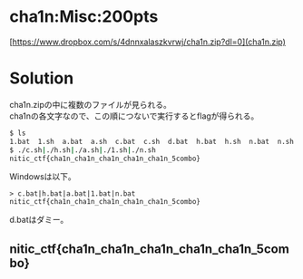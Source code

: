 # cha1n:Misc:200pts
[https://www.dropbox.com/s/4dnnxalaszkvrwj/cha1n.zip?dl=0](cha1n.zip)  

# Solution
cha1n.zipの中に複数のファイルが見られる。  
cha1nの各文字なので、この順につないで実行するとflagが得られる。  
```bash
$ ls
1.bat  1.sh  a.bat  a.sh  c.bat  c.sh  d.bat  h.bat  h.sh  n.bat  n.sh
$ ./c.sh|./h.sh|./a.sh|./1.sh|./n.sh
nitic_ctf{cha1n_cha1n_cha1n_cha1n_cha1n_5combo}
```
Windowsは以下。  
```
> c.bat|h.bat|a.bat|1.bat|n.bat
nitic_ctf{cha1n_cha1n_cha1n_cha1n_cha1n_5combo}
```
d.batはダミー。  

## nitic_ctf{cha1n_cha1n_cha1n_cha1n_cha1n_5combo}